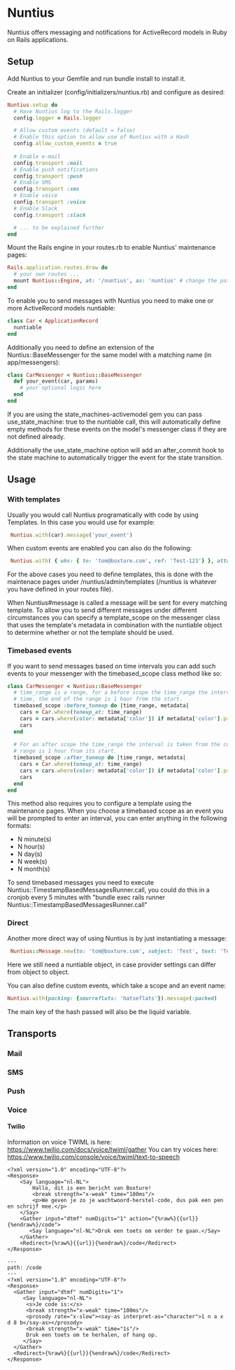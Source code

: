 # Nuntius
Nuntius offers messaging and notifications for ActiveRecord models in Ruby on Rails applications.

## Setup
Add Nuntius to your Gemfile and run bundle install to install it.

Create an initializer (config/initializers/nuntius.rb) and configure as desired:

```ruby
Nuntius.setup do
  # Have Nuntius log to the Rails.logger
  config.logger = Rails.logger

  # Allow custom events (default = false)
  # Enable this option to allow use of Nuntius with a Hash 
  config.allow_custom_events = true
 
  # Enable e-mail
  config.transport :mail
  # Enable push notifications
  config.transport :push 
  # Enable SMS
  config.transport :sms
  # Enable voice
  config.transport :voice
  # Enable Slack
  config.transport :slack

  # ... to be explained further
end
```

Mount the Rails engine in your routes.rb to enable Nuntius' maintenance pages:

```ruby
Rails.application.routes.draw do
  # your own routes ...
  mount Nuntius::Engine, at: '/nuntius', as: 'nuntius' # change the path and aliases at your own discretion
end
```

To enable you to send messages with Nuntius you need to make one or more ActiveRecord models nuntiable:

```ruby
class Car < ApplicationRecord
  nuntiable
end
```

Additionally you need to define an extension of the Nuntius::BaseMessenger for the same model with a matching name (in app/messengers):

```ruby
class CarMessenger < Nuntius::BaseMessenger
  def your_event(car, params)
    # your optional logic here
  end
end
```

If you are using the state\_machines-activemodel gem you can pass use\_state\_machine: true to the 
nuntiable call, this will automatically define empty methods for these events on the model's 
messenger class if they are not defined already.

Additionally the use\_state\_machine option will add an after\_commit hook to the state machine
to automatically trigger the event for the state transition.

## Usage

### With templates
Usually you would call Nuntius programatically with code by using Templates. In this case you would use for example:

```ruby
 Nuntius.with(car).message('your_event')
```

When custom events are enabled you can also do the following:

```ruby
 Nuntius.with( { whs: { to: 'tom@boxture.com', ref: 'Test-123'} }, attachments: [ { url: 'http://example.com' } ]).message('shipped')
```

For the above cases you need to define templates, this is done with the maintenace pages under
/nuntius/admin/templates (/nuntius is whatever you have defined in your routes file).

When Nuntius#message is called a message will be sent for every matching template. To allow you to 
send different messages under different circumstances you can specify a template\_scope on the messenger
class that uses the template's metadata in combination with the nuntiable object to determine whether
or not the template should be used.

### Timebased events
If you want to send messages based on time intervals you can add such events to your messenger with the
timebased\_scope class method like so:

```ruby
class CarMessenger < Nuntius::BaseMessenger
  # time_range is a range, for a before scope the time_range the interval is added to the current
  # time, the end of the range is 1 hour from the start.
  timebased_scope :before_tuneup do |time_range, metadata|
    cars = Car.where(tuneup_at: time_range)
    cars = cars.where(color: metadata['color']) if metadata['color'].present?
    cars
  end
  
  # For an after scope the time_range the interval is taken from the current time, the end of the 
  # range is 1 hour from its start.
  timebased_scope :after_tuneup do |time_range, metadata|
    cars = Car.where(tuneup_at: time_range)
    cars = cars.where(color: metadata['color']) if metadata['color'].present?
    cars
  end
end
```

This method also requires you to configure a template using the maintenance pages. When you choose
a timebased scope as an event you will be prompted to enter an interval, you can enter anything in the
following formats:

* N minute(s)
* N hour(s)
* N day(s)
* N week(s)
* N month(s)

To send timebased messages you need to execute Nuntius::TimestampBasedMessagesRunner.call, you could do this
in a cronjob every 5 minutes with "bundle exec rails runner Nuntius::TimestampBasedMessagesRunner.call"

### Direct
Another more direct way of using Nuntius is by just instantiating a message:
```ruby
 Nuntius::Message.new(to: 'tom@boxture.com', subject: 'Test', text: 'Test text', nuntiable: channel).deliver_as(:mail)
```
Here we still need a nuntiable object, in case provider settings can differ from object to object.

You can also define custom events, which take a scope and an event name:
```ruby
Nuntius.with(packing: {smurrefluts: 'hatseflats'}).message(:packed)
```
The main key of the hash passed will also be the liquid variable.

## Transports

### Mail
### SMS
### Push
### Voice

#### Twilio

Information on voice TWIML is here: https://www.twilio.com/docs/voice/twiml/gather
You can try voices here: https://www.twilio.com/console/voice/twiml/text-to-speech

```
<?xml version="1.0" encoding="UTF-8"?>
<Response>
    <Say language="nl-NL">
        Hallo, dit is een bericht van Boxture!
        <break strength="x-weak" time="100ms"/>
        <p>We geven je zo je wachtwoord-herstel-code, dus pak een pen en schrijf mee.</p>
    </Say>
    <Gather input="dtmf" numDigits="1" action="{%raw%}{{url}}{%endraw%}/code">
       <Say language="nl-NL">Druk een toets om verder te gaan.</Say>
    </Gather>
    <Redirect>{%raw%}{{url}}{%endraw%}/code</Redirect>
</Response>

---
path: /code
---
<?xml version="1.0" encoding="UTF-8"?>
<Response>
  <Gather input="dtmf" numDigits="1">
     <Say language="nl-NL">
      <s>Je code is:</s>
      <break strength="x-weak" time="100ms"/>
      <prosody rate="x-slow"><say-as interpret-as="character">1 n a x d 8 b</say-as></prosody>
      <break strength="x-weak" time="1s"/>
      Druk een toets om te herhalen, of hang op.
     </Say>
  </Gather>
  <Redirect>{%raw%}{{url}}{%endraw%}/code</Redirect>
</Response>
```
